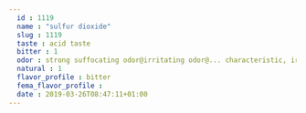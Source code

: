 ```yaml
---
  id : 1119
  name : "sulfur dioxide"
  slug : 1119
  taste : acid taste
  bitter : 1
  odor : strong suffocating odor@irritating odor@... characteristic, irritating, pungent odor ...
  natural : 1
  flavor_profile : bitter
  fema_flavor_profile : 
  date : 2019-03-26T08:47:11+01:00
---
```



